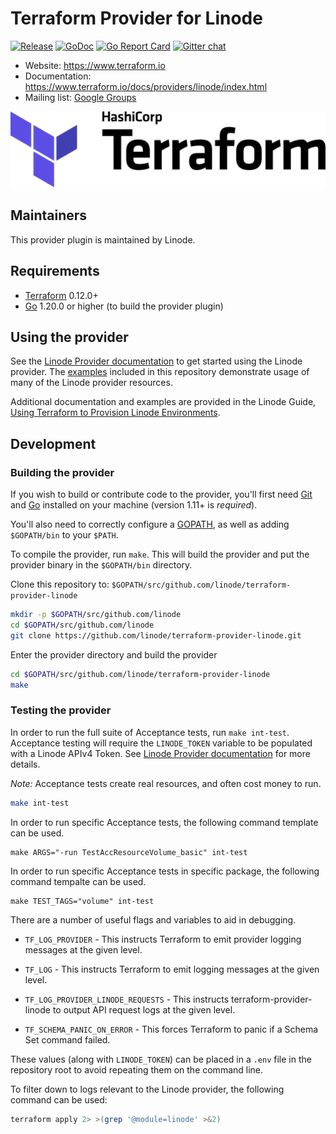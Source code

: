 # Terraform Provider for Linode

[![Release](https://img.shields.io/github/v/release/linode/terraform-provider-linode)](https://github.com/linode/terraform-provider-linode/releases/latest)
[![GoDoc](https://godoc.org/github.com/linode/terraform-provider-linode?status.svg)](https://godoc.org/github.com/linode/terraform-provider-linode)
[![Go Report Card](https://goreportcard.com/badge/github.com/linode/terraform-provider-linode)](https://goreportcard.com/report/github.com/linode/terraform-provider-linode)
[![Gitter chat](https://badges.gitter.im/hashicorp-terraform/Lobby.png)](https://gitter.im/hashicorp-terraform/Lobby)


- Website: <https://www.terraform.io>
- Documentation: <https://www.terraform.io/docs/providers/linode/index.html>
- Mailing list: [Google Groups](http://groups.google.com/group/terraform-tool)

<img src="https://raw.githubusercontent.com/hashicorp/terraform-website/master/public/img/logo-hashicorp.svg" width="600px">

## Maintainers

This provider plugin is maintained by Linode.

## Requirements

- [Terraform](https://www.terraform.io/downloads.html) 0.12.0+
- [Go](https://golang.org/doc/install) 1.20.0 or higher (to build the provider plugin)

## Using the provider

See the [Linode Provider documentation](https://www.terraform.io/docs/providers/linode/index.html) to get started using the Linode provider.  The [examples](https://github.com/linode/terraform-provider-linode/tree/main/examples) included in this repository demonstrate usage of many of the Linode provider resources.

Additional documentation and examples are provided in the Linode Guide, [Using Terraform to Provision Linode Environments](https://linode.com/docs/platform/how-to-build-your-infrastructure-using-terraform-and-linode/).

## Development

### Building the provider

If you wish to build or contribute code to the provider, you'll first need [Git](https://git-scm.com/downloads) and [Go](http://www.golang.org) installed on your machine (version 1.11+ is *required*).

You'll also need to correctly configure a [GOPATH](http://golang.org/doc/code.html#GOPATH), as well as adding `$GOPATH/bin` to your `$PATH`.

To compile the provider, run `make`. This will build the provider and put the provider binary in the `$GOPATH/bin` directory.

Clone this repository to: `$GOPATH/src/github.com/linode/terraform-provider-linode`

```sh
mkdir -p $GOPATH/src/github.com/linode
cd $GOPATH/src/github.com/linode
git clone https://github.com/linode/terraform-provider-linode.git
```

Enter the provider directory and build the provider

```sh
cd $GOPATH/src/github.com/linode/terraform-provider-linode
make
```

### Testing the provider

In order to run the full suite of Acceptance tests, run `make int-test`. Acceptance testing will require the `LINODE_TOKEN` variable to be populated with a Linode APIv4 Token.  See [Linode Provider documentation](https://www.terraform.io/docs/providers/linode/index.html) for more details.

*Note:* Acceptance tests create real resources, and often cost money to run.

```sh
make int-test
```

In order to run specific Acceptance tests, the following command template can be used.

```shell
make ARGS="-run TestAccResourceVolume_basic" int-test
```

In order to run specific Acceptance tests in specific package, the following command tempalte can be used.

```shell
make TEST_TAGS="volume" int-test
```

There are a number of useful flags and variables to aid in debugging.

- `TF_LOG_PROVIDER` - This instructs Terraform to emit provider logging messages at the given level.

- `TF_LOG` - This instructs Terraform to emit logging messages at the given level.

- `TF_LOG_PROVIDER_LINODE_REQUESTS` - This instructs terraform-provider-linode to output API request logs at the given level.

- `TF_SCHEMA_PANIC_ON_ERROR` - This forces Terraform to panic if a Schema Set command failed.

These values (along with `LINODE_TOKEN`) can be placed in a `.env` file in the repository root to avoid repeating them on the command line.

To filter down to logs relevant to the Linode provider, the following command can be used:

```bash
terraform apply 2> >(grep '@module=linode' >&2)
```
